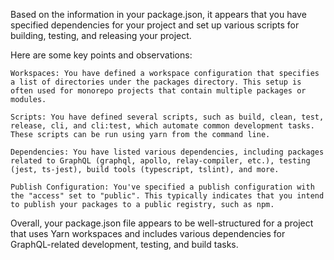 Based on the information in your package.json, it appears that you have specified dependencies for your project and set up various scripts for building, testing, and releasing your project.

Here are some key points and observations:

    Workspaces: You have defined a workspace configuration that specifies a list of directories under the packages directory. This setup is often used for monorepo projects that contain multiple packages or modules.

    Scripts: You have defined several scripts, such as build, clean, test, release, cli, and cli:test, which automate common development tasks. These scripts can be run using yarn from the command line.

    Dependencies: You have listed various dependencies, including packages related to GraphQL (graphql, apollo, relay-compiler, etc.), testing (jest, ts-jest), build tools (typescript, tslint), and more.

    Publish Configuration: You've specified a publish configuration with the "access" set to "public". This typically indicates that you intend to publish your packages to a public registry, such as npm.

Overall, your package.json file appears to be well-structured for a project that uses Yarn workspaces and includes various dependencies for GraphQL-related development, testing, and build tasks.